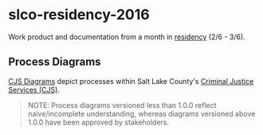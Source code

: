 # slco-residency-2016

Work product and documentation from a month in [residency](http://www.codeforamerica.org/governments/saltlakecounty/) (2/6 - 3/6).

## Process Diagrams

[CJS Diagrams](/process-diagrams/cjs/) depict processes within Salt Lake County's [Criminal Justice Services (CJS)](http://slco.org/criminal-justice/).

> NOTE: Process diagrams versioned less than 1.0.0 reflect naive/incomplete understanding, whereas diagrams versioned above 1.0.0 have been approved by stakeholders.
